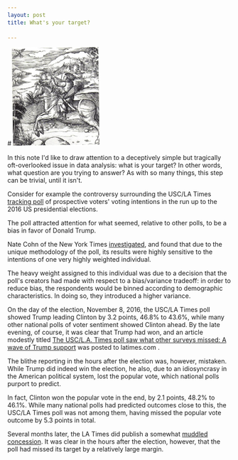 ```yaml
---
layout: post
title: What's your target?

---
```

#<img src="https://raw.githubusercontent.com/AndrewFarris/AndrewFarris.github.io/master/img/Maximilian_1470.png" width="200">

In this note I'd like to draw attention to a deceptively simple but tragically oft-overlooked issue in data analysis: 
what is your target? In other words, what question are you trying to answer? As with so many things, this step can be trivial, until it isn't. 

Consider for example the controversy surrounding the USC/LA Times [tracking poll](http://graphics.latimes.com/usc-presidential-poll-dashboard/) of prospective voters' voting intentions in the run up to the 2016 US presidential elections.

The poll attracted attention for what seemed, relative to other polls, to be a bias in favor of Donald Trump. 

Nate Cohn of the New York Times [investigated](https://www.nytimes.com/2016/10/13/upshot/how-one-19-year-old-illinois-man-is-distorting-national-polling-averages.html), and found that due to the unique methodology of the poll, its results were highly sensitive
to the intentions of one very highly weighted individual. 

The heavy weight assigned to this individual was due to a decision that the poll's creators had made with respect to a bias/variance tradeoff:
in order to reduce bias, the respondents would be binned according to demographic characteristics.
In doing so, they introduced a higher variance. 

On the day of the election, November 8, 2016, the USC/LA Times poll showed Trump leading Clinton by 3.2 points, 46.8% to 43.6%,
while many other national polls of voter sentiment showed Clinton ahead. By the late evening, of course, it was clear that Trump had won,
and an article modestly titled [The USC/L.A. Times poll saw what other surveys missed: A wave of Trump support](https://www.latimes.com/politics/la-na-pol-usc-latimes-poll-20161108-story.html)
was posted to latimes.com .

The blithe reporting in the hours after the election was, however, mistaken. While Trump did indeed win the election, he also, due to an idiosyncrasy in the American political system,
lost the popular vote, which national polls purport to predict. 

In fact, Clinton won the popular vote in the end, by 2.1 points, 48.2% to 46.1%. While many national polls had predicted outcomes close to this,
the USC/LA Times poll was not among them, having missed the popular vote outcome by 5.3 points in total. 

Several months later, the LA Times did publish a somewhat [muddled concession](https://www.latimes.com/politics/la-na-pol-trump-latimes-poll-20170224-story.html). It was clear in the hours after the election, however, that the poll had missed its target by a relatively large margin.
